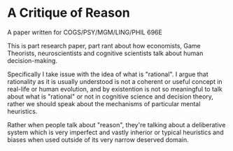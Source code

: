 # A Critique of Reason

A paper written for COGS/PSY/MGM/LING/PHIL 696E

This is part research paper, part rant about how economists, Game Theorists, neuroscientists and cognitive scientists talk about human decision-making.

Specifically I take issue with the idea of what is "rational". I argue that rationality as it is usually understood is not a coherent or useful concept in real-life or human evolution, and by existention is not so meaningful to talk about what is "rational" or not in cognitive science and decision theory, rather we should speak about the mechanisms of particular mental heuristics.

Rather when people talk about "reason", they're talking about a deliberative system which is very imperfect and vastly inherior or typical heuristics and biases when used outside of its very narrow deserved domain.
